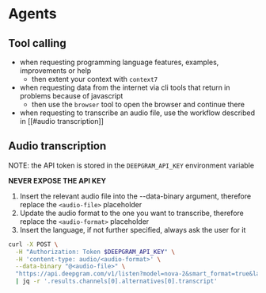 # Agents

## Tool calling

- when requesting programming language features, examples, improvements or help
  - then extent your context with `context7`
- when requesting data from the internet via cli tools that return in problems because of javascript
  - then use the `browser` tool to open the browser and continue there
- when requesting to transcribe an audio file, use the workflow described in [[#audio transcription]]

## Audio transcription

NOTE: the API token is stored in the `DEEPGRAM_API_KEY` environment variable

**NEVER EXPOSE THE API KEY**

1. Insert the relevant audio file into the --data-binary argument, therefore replace the `<audio-file>` placeholder
2. Update the audio format to the one you want to transcribe, therefore replace the `<audio-format>` placeholder
3. Insert the language, if not further specified, always ask the user for it

```bash
curl -X POST \
  -H "Authorization: Token $DEEPGRAM_API_KEY" \
  -H 'content-type: audio/<audio-format>' \
  --data-binary "@<audio-file>" \
  "https://api.deepgram.com/v1/listen?model=nova-2&smart_format=true&language=<language>" \
  | jq -r '.results.channels[0].alternatives[0].transcript'
```
